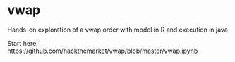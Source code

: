 # vwap
Hands-on exploration of a vwap order with model in R and execution in java

Start here: https://github.com/hackthemarket/vwap/blob/master/vwap.ipynb

